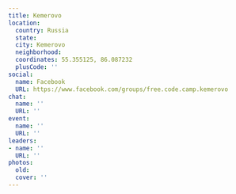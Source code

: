 ```yaml
---
title: Kemerovo
location:
  country: Russia
  state: 
  city: Kemerovo
  neighborhood: 
  coordinates: 55.355125, 86.087232
  plusCode: ''
social:
  name: Facebook
  URL: https://www.facebook.com/groups/free.code.camp.kemerovo
chat:
  name: ''
  URL: ''
event:
  name: ''
  URL: ''
leaders:
- name: ''
  URL: ''
photos:
  old: 
  cover: ''
---
```

